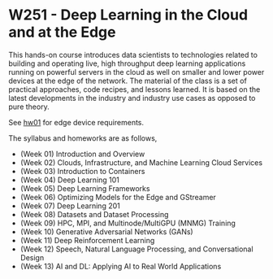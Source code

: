 # W251 - Deep Learning in the Cloud and at the Edge

This hands-on course introduces data scientists to technologies related to building and operating live, high throughput deep learning applications running on powerful servers in the cloud as well on smaller and lower power devices at the edge of the network. The material of the class is a set of practical approaches, code recipes, and lessons learned. It is based on the latest developments in the industry and industry use cases as opposed to pure theory.  
  
See [hw01](https://github.com/MIDS-scaling-up/v3/tree/main/week01/hw) for edge device requirements.  

The syllabus and homeworks are as follows, 
  
-  (Week 01) Introduction and Overview
-  (Week 02) Clouds, Infrastructure, and Machine Learning Cloud Services
-  (Week 03) Introduction to Containers
-  (Week 04) Deep Learning 101
-  (Week 05) Deep Learning Frameworks
-  (Week 06) Optimizing Models for the Edge and GStreamer
-  (Week 07) Deep Learning 201
-  (Week 08) Datasets and Dataset Processing
-  (Week 09) HPC, MPI, and Multinode/MultiGPU (MNMG) Training
-  (Week 10) Generative Adversarial Networks (GANs)
-  (Week 11) Deep Reinforcement Learning
-  (Week 12) Speech, Natural Language Processing, and Conversational Design
-  (Week 13) AI and DL: Applying AI to Real World Applications
